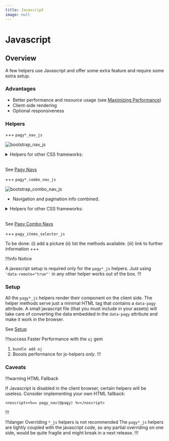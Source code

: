 ```yaml
---
title: Javascript
image: null
---
```


# Javascript

## Overview

A few helpers use Javascript and offer some extra feature and require some extra setup.

### Advantages

- Better performance and resource usage (see [Maximizing Performance](../how-to.md#maximize-performance))
- Client-side rendering
- Optional responsiveness

### Helpers

+++ `pagy*_nav_js`

![bootstrap_nav_js](/docs/assets/images/bootstrap_nav_js-g.png)

<details>
  <summary>
  Helpers for other CSS frameworks:
  </summary>

- `pagy_nav_js`
- `pagy_bootstrap_nav_js`
- `pagy_bulma_nav_js`
- `pagy_foundation_nav_js`
- `pagy_materialize_nav_js`
- `pagy_semantic_nav_js`

</details>

<br>

See [Pagy Navs](javascript/navs.md)

+++ `pagy*_combo_nav_js`

![bootstrap_combo_nav_js](/docs/assets/images/bootstrap_combo_nav_js-g.png)

* Navigation and pagination info combined.

<details>
  <summary>
    Helpers for other CSS frameworks:
  </summary>

- `pagy_combo_nav_js`
- `pagy_bootstrap_combo_nav_js`
- `pagy_bulma_combo_nav_js`
- `pagy_foundation_combo_nav_js`
- `pagy_materialize_combo_nav_js`
- `pagy_semantic_combo_nav_js`

</details>

<br>

See [Pagy Combo Navs](javascript/combo-navs.md)

+++ `pagy_items_selector_js`

To be done:
(i) add a picture
(ii) list the methods available.
(iii) link to further information
+++

!!!info Notice

A javascript setup is required only for the `pagy*_js` helpers. Just using `'data-remote="true"'` in any other helper works out of the box.
!!!

### Setup

All the `pagy*_js` helpers render their component on the client side. The helper methods serve just a minimal HTML tag that contains a `data-pagy` attribute. A small javascript file (that you must include in your assets) will take care of converting the data embedded in the `data-pagy` attribute and make it work in the browser.

See [Setup](javascript/setup.md)

!!!success Faster Performance with the `oj` gem
1. `bundle add oj`
2. Boosts performance for js-helpers *only*.
!!!

### Caveats

!!!warning HTML Fallback

If Javascript is disabled in the client browser, certain helpers will be useless. Consider implementing your own HTML fallback:

```erb
<noscript><%== pagy_nav(@pagy) %></noscript>
```
!!!

!!!danger Overriding `*_js` helpers is not recommended
The `pagy*_js` helpers are tightly coupled with the javascript code, so any partial overriding on one side, would be quite fragile and might break in a next release.
!!!

